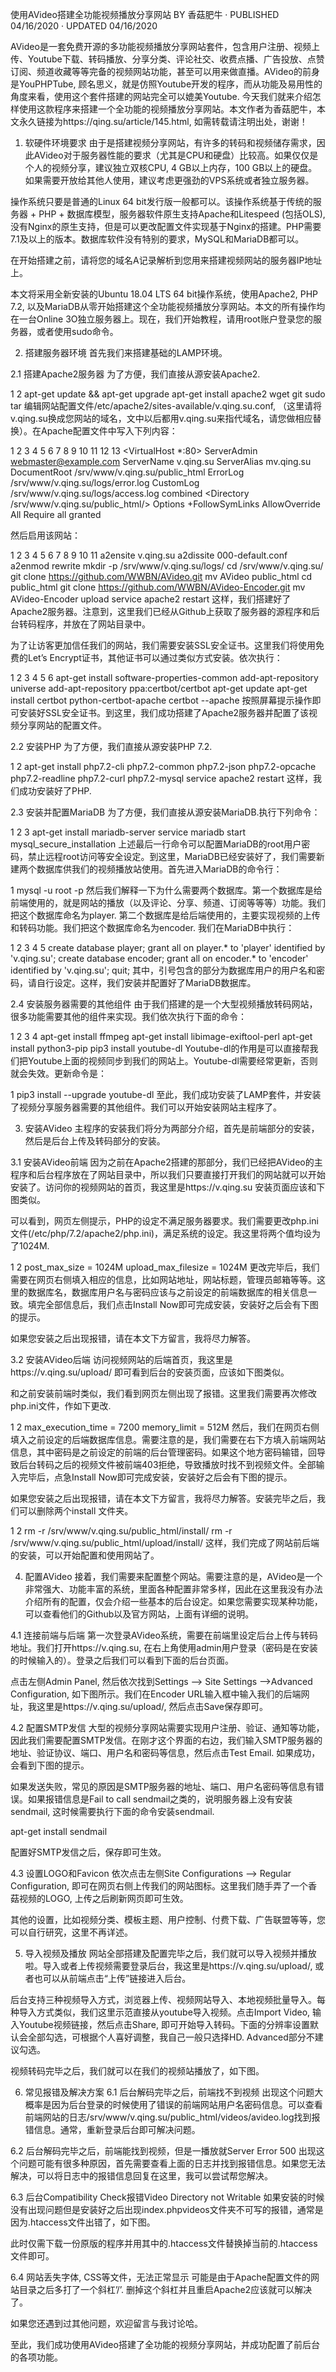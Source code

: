 使用AVideo搭建全功能视频播放分享网站
BY 香菇肥牛 · PUBLISHED 04/16/2020 · UPDATED 04/16/2020

AVideo是一套免费开源的多功能视频播放分享网站套件，包含用户注册、视频上传、Youtube下载、转码播放、分享分类、评论社交、收费点播、广告投放、点赞订阅、频道收藏等等完备的视频网站功能，甚至可以用来做直播。AVideo的前身是YouPHPTube, 顾名思义，就是仿照Youtube开发的程序，而从功能及易用性的角度来看，使用这个套件搭建的网站完全可以媲美Youtube.  今天我们就来介绍怎样使用这款程序来搭建一个全功能的视频播放分享网站。本文作者为香菇肥牛，本文永久链接为https://qing.su/article/145.html, 如需转载请注明出处，谢谢！

1. 软硬件环境要求
由于是搭建视频分享网站，有许多的转码和视频储存需求，因此AVideo对于服务器性能的要求（尤其是CPU和硬盘）比较高。如果仅仅是个人的视频分享，建议独立双核CPU, 4 GB以上内存，100 GB以上的硬盘。如果需要开放给其他人使用，建议考虑更强劲的VPS系统或者独立服务器。

操作系统只要是普通的Linux 64 bit发行版一般都可以。该操作系统基于传统的服务器 + PHP + 数据库模型，服务器软件原生支持Apache和Litespeed (包括OLS), 没有Nginx的原生支持，但是可以更改配置文件实现基于Nginx的搭建。PHP需要7.1及以上的版本。数据库软件没有特别的要求，MySQL和MariaDB都可以。

在开始搭建之前，请将您的域名A记录解析到您用来搭建视频网站的服务器IP地址上。

本文将采用全新安装的Ubuntu 18.04 LTS 64 bit操作系统，使用Apache2, PHP 7.2, 以及MariaDB从零开始搭建这个全功能视频播放分享网站。本文的所有操作均在一台Online 3O独立服务器上。现在，我们开始教程，请用root账户登录您的服务器，或者使用sudo命令。

2. 搭建服务器环境
首先我们来搭建基础的LAMP环境。

2.1 搭建Apache2服务器
为了方便，我们直接从源安装Apache2.

1
2
apt-get update && apt-get upgrade
apt-get install apache2 wget git sudo tar
编辑网站配置文件/etc/apache2/sites-available/v.qing.su.conf, （这里请将v.qing.su换成您网站的域名，文中以后都用v.qing.su来指代域名，请您做相应替换）。在Apache配置文件中写入下列内容：

1
2
3
4
5
6
7
8
9
10
11
12
13
<VirtualHost *:80>
     ServerAdmin webmaster@example.com
     ServerName v.qing.su
     ServerAlias mv.qing.su
     DocumentRoot /srv/www/v.qing.su/public_html
     ErrorLog /srv/www/v.qing.su/logs/error.log
     CustomLog /srv/www/v.qing.su/logs/access.log combined
     <Directory /srv/www/v.qing.su/public_html/>
    Options +FollowSymLinks
    AllowOverride All
        Require all granted
     </Directory>
</VirtualHost>
 

然后启用该网站：

1
2
3
4
5
6
7
8
9
10
11
a2ensite v.qing.su
a2dissite 000-default.conf
a2enmod rewrite
mkdir -p /srv/www/v.qing.su/logs/
cd /srv/www/v.qing.su/
git clone https://github.com/WWBN/AVideo.git
mv AVideo public_html
cd public_html
git clone https://github.com/WWBN/AVideo-Encoder.git
mv AVideo-Encoder upload
service apache2 restart
这样，我们搭建好了Apache2服务器。注意到，这里我们已经从Github上获取了服务器的源程序和后台转码程序，并放在了网站目录中。

为了让访客更加信任我们的网站，我们需要安装SSL安全证书。这里我们将使用免费的Let’s Encrypt证书，其他证书可以通过类似方式安装。依次执行：

1
2
3
4
5
6
apt-get install software-properties-common
add-apt-repository universe
add-apt-repository ppa:certbot/certbot
apt-get update
apt-get install certbot python-certbot-apache
certbot --apache
按照屏幕提示操作即可安装好SSL安全证书。到这里，我们成功搭建了Apache2服务器并配置了该视频分享网站的配置文件。

2.2 安装PHP
为了方便，我们直接从源安装PHP 7.2.

1
2
apt-get install php7.2-cli php7.2-common php7.2-json php7.2-opcache php7.2-readline php7.2-curl php7.2-mysql
service apache2 restart
这样，我们成功安装好了PHP.

2.3 安装并配置MariaDB
为了方便，我们直接从源安装MariaDB.执行下列命令：

1
2
3
apt-get install mariadb-server
service mariadb start
mysql_secure_installation
上述最后一行命令可以配置MariaDB的root用户密码，禁止远程root访问等安全设定。到这里，MariaDB已经安装好了，我们需要新建两个数据库供我们的视频播放站使用。首先进入MariaDB的命令行：

1
mysql -u root -p
然后我们解释一下为什么需要两个数据库。第一个数据库是给前端使用的，就是网站的播放（以及评论、分享、频道、订阅等等等）功能。我们把这个数据库命名为player. 第二个数据库是给后端使用的，主要实现视频的上传和转码功能。我们把这个数据库命名为encoder. 我们在MariaDB中执行：

1
2
3
4
5
create database player;
grant all on player.* to 'player' identified by 'v.qing.su';
create database encoder;
grant all on encoder.* to 'encoder' identified by 'v.qing.su';
quit;
其中，引号包含的部分为数据库用户的用户名和密码，请自行设定。这样，我们安装并配置好了MariaDB数据库。

2.4 安装服务器需要的其他组件
由于我们搭建的是一个大型视频播放转码网站，很多功能需要其他的组件来实现。我们依次执行下面的命令：

1
2
3
4
apt-get install ffmpeg
apt-get install libimage-exiftool-perl
apt-get install python3-pip
pip3 install youtube-dl
Youtube-dl的作用是可以直接帮我们把Youtube上面的视频同步到我们的网站上。Youtube-dl需要经常更新，否则就会失效。更新命令是：

1
pip3 install --upgrade youtube-dl
至此，我们成功安装了LAMP套件，并安装了视频分享服务器需要的其他组件。我们可以开始安装网站主程序了。

3. 安装AVideo
主程序的安装我们将分为两部分介绍，首先是前端部分的安装，然后是后台上传及转码部分的安装。

3.1 安装AVideo前端
因为之前在Apache2搭建的那部分，我们已经把AVideo的主程序和后台程序放在了网站目录中，所以我们只要直接打开我们的网站就可以开始安装了。访问你的视频网站的首页，我这里是https://v.qing.su 安装页面应该和下图类似。



可以看到，网页左侧提示，PHP的设定不满足服务器要求。我们需要更改php.ini文件(/etc/php/7.2/apache2/php.ini)，满足系统的设定。我这里将两个值均设为了1024M.

1
2
post_max_size = 1024M
upload_max_filesize = 1024M
更改完毕后，我们需要在网页右侧填入相应的信息，比如网站地址，网站标题，管理员邮箱等等。这里的数据库名，数据库用户名与密码应该与之前设定的前端数据库的相关信息一致。填完全部信息后，我们点击Install Now即可完成安装，安装好之后会有下图的提示。



如果您安装之后出现报错，请在本文下方留言，我将尽力解答。

3.2 安装AVideo后端
访问视频网站的后端首页，我这里是https://v.qing.su/upload/ 即可看到后台的安装页面，应该如下图类似。



和之前安装前端时类似，我们看到网页左侧出现了报错。这里我们需要再次修改php.ini文件，作如下更改.

1
2
max_execution_time = 7200
memory_limit = 512M
然后，我们在网页右侧填入之前设定的后端数据库信息。需要注意的是，我们需要在右下方填入前端网站信息，其中密码是之前设定的前端的后台管理密码。如果这个地方密码输错，回导致后台转码之后的视频文件被前端403拒绝，导致播放时找不到视频文件。全部输入完毕后，点急Install Now即可完成安装，安装好之后会有下图的提示。



如果您安装之后出现报错，请在本文下方留言，我将尽力解答。安装完毕之后，我们可以删除两个install 文件夹。

1
2
rm -r /srv/www/v.qing.su/public_html/install/
rm -r /srv/www/v.qing.su/public_html/upload/install/
这样，我们完成了网站前后端的安装，可以开始配置和使用网站了。

4. 配置AVideo
接着，我们需要来配置整个网站。需要注意的是，AVideo是一个非常强大、功能丰富的系统，里面各种配置非常多样，因此在这里我没有办法介绍所有的配置，仅会介绍一些基本的后台设定。如果您需要实现某种功能，可以查看他们的Github以及官方网站，上面有详细的说明。

4.1 连接前端与后端
第一次登录AVideo系统，需要在前端里设定后台上传与转码地址。我们打开https://v.qing.su, 在右上角使用admin用户登录（密码是在安装的时候输入的）。登录之后我们可以看到下面的后台页面。



点击左侧Admin Panel, 然后依次找到Settings –> Site Settings –>Advanced Configuration, 如下图所示。我们在Encoder URL输入框中输入我们的后端网址，我这里是https://v.qing.su/upload/, 然后点击Save保存即可。



4.2 配置SMTP发信
大型的视频分享网站需要实现用户注册、验证、通知等功能，因此我们需要配置SMTP发信。在刚才这个界面的右边，我们输入SMTP服务器的地址、验证协议、端口、用户名和密码等信息，然后点击Test Email. 如果成功，会看到下图的提示。



如果发送失败，常见的原因是SMTP服务器的地址、端口、用户名密码等信息有错误。如果报错信息是Fail to call sendmail之类的，说明服务器上没有安装sendmail, 这时候需要执行下面的命令安装sendmail.

apt-get install sendmail

配置好SMTP发信之后，保存即可生效。

4.3 设置LOGO和Favicon
依次点击左侧Site Configurations –> Regular Configuration, 即可在网页右侧上传我们的网站图标。这里我们随手弄了一个香菇视频的LOGO, 上传之后刷新网页即可生效。



其他的设置，比如视频分类、模板主题、用户控制、付费下载、广告联盟等等，您可以自行研究，这里不再详述。

5. 导入视频及播放
网站全部搭建及配置完毕之后，我们就可以导入视频并播放啦。导入或者上传视频需要登录后台，我这里是https://v.qing.su/upload/, 或者也可以从前端点击“上传”链接进入后台。



后台支持三种视频导入方式，浏览器上传、视频网站导入、本地视频批量导入。每种导入方式类似，我们这里示范直接从youtube导入视频。点击Import Video, 输入Youtube视频链接，然后点击Share, 即可开始导入转码。下面的分辨率设置默认会全部勾选，可根据个人喜好调整，我自己一般只选择HD. Advanced部分不建议勾选。

视频转码完毕之后，我们就可以在我们的视频站播放了，如下图。



6. 常见报错及解决方案
6.1 后台解码完毕之后，前端找不到视频
出现这个问题大概率是因为后台登录的时候使用了错误的前端网站用户名密码信息。可以查看前端网站的日志/srv/www/v.qing.su/public_html/videos/avideo.log找到报错信息。通常，重新登录后台即可解决问题。

6.2 后台解码完毕之后，前端能找到视频，但是一播放就Server Error 500
出现这个问题可能有很多种原因，首先需要查看上面的日志并找到报错信息。如果您无法解决，可以将日志中的报错信息回复在这里，我可以尝试帮您解决。

6.3 后台Compatibility Check报错Video Directory not Writable
如果安装的时候没有出现问题但是安装好之后出现index.phpvideos文件夹不可写的报错，通常是因为.htaccess文件出错了，如下图。



此时仅需下载一份原版的程序并用其中的.htaccess文件替换掉当前的.htaccess文件即可。

6.4 网站丢失字体, CSS等文件，无法正常显示
可能是由于Apache配置文件的网站目录之后多打了一个斜杠’/’. 删掉这个斜杠并且重启Apache2应该就可以解决了。

如果您还遇到过其他问题，欢迎留言与我讨论哈。

至此，我们成功使用AVideo搭建了全功能的视频分享网站，并成功配置了前后台的各项功能。
